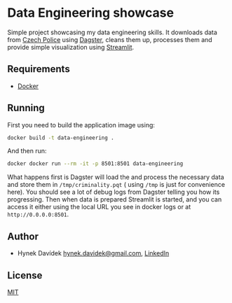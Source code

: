 # Data Engineering showcase

Simple project showcasing my data engineering skills. It downloads data
from [Czech Police](https://kriminalita.policie.cz/) using [Dagster](https://dagster.io), cleans them up, processes them
and provide simple visualization using [Streamlit](https://streamlit.io).

## Requirements

- [Docker](https://docker.com)

## Running

First you need to build the application image using:

```bash
docker build -t data-engineering .
```

And then run:

```bash
docker docker run --rm -it -p 8501:8501 data-engineering
```

What happens first is Dagster will load the and process the necessary data and store them in `/tmp/criminality.pqt` (
using `/tmp` is just for convenience here). You should see a lot of debug logs from Dagster telling you how its
progressing. Then when data is prepared Streamlit is started, and you can access it either using the local URL you see
in docker logs or at `http://0.0.0.0:8501`.

## Author

- Hynek
  Davídek [hynek.davidek@gmail.com](mailto:hynek.davidek@gmail.com), [LinkedIn](https://www.linkedin.com/in/hynek-dav%C3%ADdek-77765511/)

## License

[MIT](https://choosealicense.com/licenses/mit/)